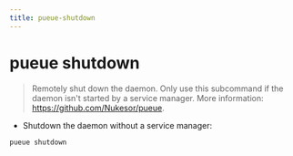 ```yaml
---
title: pueue-shutdown
---
```

# pueue shutdown

> Remotely shut down the daemon.
> Only use this subcommand if the daemon isn't started by a service manager.
> More information: <https://github.com/Nukesor/pueue>.

- Shutdown the daemon without a service manager:

`pueue shutdown`
